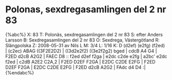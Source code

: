 # Polonas, sexdregasamlingen del 2 nr 83

{%abc%}
X: 83
T: Polonäs, sexdregasamlingen del 2 nr 83
S: efter Anders Larsson
B: Sexdregasamlingen del 2 nr 83
O: Sexdrega, Västergötland
R: Slängpolska
Z: 2008-05-31 av Nils L
M: 3/4
L: 1/16
K: D
(d2ef) (e2fg) (f2ed) | (c2ec) ABAG ((3F2E2D2) | ((3d2e2f2) ((3e2f2g2) bged | cdcB A4 G4 |
F2ED d2cB A2G2 | FAEC D8 :: f2ed d2ef f2ga | e2dc c2de e2fg |
a2bc' e2dc f2ed | c2dB A2E2 C2A,2 | F2ED D2EF F2GA | E2DC C2DE E2FG |
F2ED D2EF F2GA | E2DC C2DE E2FG | F2ED d2cB A2G2 | FAdc d4 D4 :|
{%endabc%}

